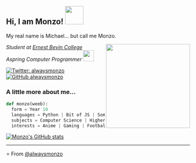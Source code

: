 <h2> Hi, I am Monzo! <img src="https://media.giphy.com/media/y0BF7C0vpAPUV1jrB7/giphy.gif" width="50"></h2>
<p>My real name is Michael... but call me Monzo.</p>
<img align='right' src="https://media.giphy.com/media/l1J9MU7JDGBu8VQwU/giphy.gif" width="230">
<p><em>Student at <a href="https://ernestbevin.london/">Ernest Bevin College</a>
</br>Aspring Computer Programmer <img src="https://media.giphy.com/media/WUlplcMpOCEmTGBtBW/giphy.gif" width="30"> 
</em></p>

[![Twitter: alwaysmonzo](https://img.shields.io/twitter/follow/alwaysmonzo?style=social)](https://twitter.com/alwaysmonzo)
[![GitHub alwaysmonzo](https://img.shields.io/github/followers/alwaysmonzo?label=follow&style=social)](https://github.com/alwaysmonzo)


### A little more about me... 

```python
def monzo(weeb):
  form = Year 10
  languages = Python | Bit of JS | Some C#
  subjects = Computer Science | Higher Maths | Triple Science ...
  interests = Anime | Gaming | Football | Music
```
[![Monzo's GitHub stats](https://github-readme-stats.vercel.app/api?username=alwaysmonzo)](https://github.com/alwaysmonzo/github-readme-stats)

---

⭐️ From [@alwaysmonzo](https://github.com/alwaysmonzo)

